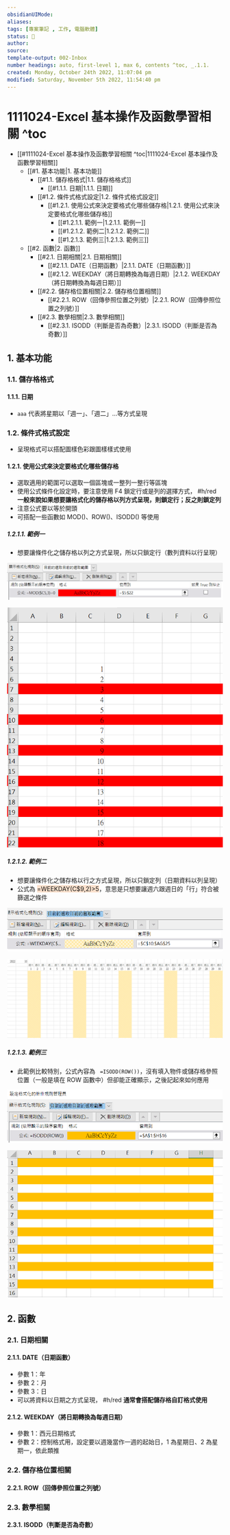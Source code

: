 ```yaml
---
obsidianUIMode: 
aliases: 
tags: [專案筆記 , 工作, 電腦軟體]
status: 🌱
author: 
source: 
template-output: 002-Inbox
number headings: auto, first-level 1, max 6, contents ^toc, _.1.1.
created: Monday, October 24th 2022, 11:07:04 pm
modified: Saturday, November 5th 2022, 11:54:40 pm
---
```

# 1111024-Excel 基本操作及函數學習相關 ^toc

- [[#1111024-Excel 基本操作及函數學習相關 ^toc|1111024-Excel 基本操作及函數學習相關]]
	- [[#1. 基本功能|1. 基本功能]]
		- [[#1.1. 儲存格格式|1.1. 儲存格格式]]
			- [[#1.1.1. 日期|1.1.1. 日期]]
		- [[#1.2. 條件式格式設定|1.2. 條件式格式設定]]
			- [[#1.2.1. 使用公式來決定要格式化哪些儲存格|1.2.1. 使用公式來決定要格式化哪些儲存格]]
				- [[#1.2.1.1. 範例一|1.2.1.1. 範例一]]
				- [[#1.2.1.2. 範例二|1.2.1.2. 範例二]]
				- [[#1.2.1.3. 範例三|1.2.1.3. 範例三]]
	- [[#2. 函數|2. 函數]]
		- [[#2.1. 日期相關|2.1. 日期相關]]
			- [[#2.1.1. DATE（日期函數）|2.1.1. DATE（日期函數）]]
			- [[#2.1.2. WEEKDAY（將日期轉換為每週日期）|2.1.2. WEEKDAY（將日期轉換為每週日期）]]
		- [[#2.2. 儲存格位置相關|2.2. 儲存格位置相關]]
			- [[#2.2.1. ROW（回傳參照位置之列號）|2.2.1. ROW（回傳參照位置之列號）]]
		- [[#2.3. 數學相關|2.3. 數學相關]]
			- [[#2.3.1. ISODD（判斷是否為奇數）|2.3.1. ISODD（判斷是否為奇數）]]



## 1. 基本功能
### 1.1. 儲存格格式
#### 1.1.1. 日期
- `aaa` 代表將星期以「週一」、「週二」…等方式呈現
### 1.2. 條件式格式設定
- 呈現格式可以搭配圖樣色彩跟圖樣樣式使用
#### 1.2.1. 使用公式來決定要格式化哪些儲存格
- 選取適用的範圍可以選取一個區塊或一整列一整行等區塊
- 使用公式條件化設定時，要注意使用 F4 鎖定行或是列的選擇方式， #h/red **一般來說如果想要讓格式化的儲存格以列方式呈現，則鎖定行；反之則鎖定列**
- 注意公式要以等於開頭
- 可搭配一些函數如 MOD()、ROW()、ISODD() 等使用

##### 1.2.1.1. 範例一
- 想要讓條件化之儲存格以列之方式呈現，所以只鎖定行（數列資料以行呈現）

![01|700](https://raw.githubusercontent.com/hoonsor/upgit-Obsidian/main/2022/10/24/upgit_20221024_1666624492.png)

![01|300](https://raw.githubusercontent.com/hoonsor/upgit-Obsidian/main/2022/10/24/upgit_20221024_1666624429.png)

##### 1.2.1.2. 範例二
- 想要讓條件化之儲存格以行之方式呈現，所以只鎖定列（日期資料以列呈現）
- 公式為 <span style="background:rgba(240, 107, 5, 0.2)">=WEEKDAY(C$9,2)>5</span>，意思是只想要讓週六跟週日的「行」符合被篩選之條件

![01|700](https://raw.githubusercontent.com/hoonsor/upgit-Obsidian/main/2022/10/24/upgit_20221024_1666624963.png)


![01|700](https://raw.githubusercontent.com/hoonsor/upgit-Obsidian/main/2022/10/24/upgit_20221024_1666624946.png)


##### 1.2.1.3. 範例三
- 此範例比較特別，公式內容為 ` =ISODD(ROW())`，沒有填入物件或儲存格參照位置（一般是填在 ROW 函數中）但卻能正確顯示，之後記起來如何應用

![01|500](https://raw.githubusercontent.com/hoonsor/upgit-Obsidian/main/2022/10/25/upgit_20221025_1666705531.png)

![01|400](https://raw.githubusercontent.com/hoonsor/upgit-Obsidian/main/2022/10/25/upgit_20221025_1666705509.png)

## 2. 函數
### 2.1. 日期相關
#### 2.1.1. DATE（日期函數）
- 參數 1：年
- 參數 2：月
- 參數 3：日
- 可以將資料以日期之方式呈現， #h/red **通常會搭配儲存格自訂格式使用**

#### 2.1.2. WEEKDAY（將日期轉換為每週日期）
- 參數 1：西元日期格式
- 參數 2：控制格式用，設定要以週幾當作一週的起始日，1 為星期日、2 為星期一，依此類推

### 2.2. 儲存格位置相關
#### 2.2.1. ROW（回傳參照位置之列號）

### 2.3. 數學相關
#### 2.3.1. ISODD（判斷是否為奇數）
